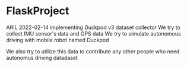 # FlaskProject
ARIL
2022-02-14
implementing Duckpod v3 dataset collector
We try to collect IMU sensor's data and GPS data
We try to simulate autonomous driving with mobile robot named Duckpod

We also try to utilize this data to contribute any other people who need autonomus driving datadaset
